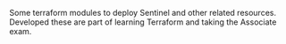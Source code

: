 Some terraform modules to deploy Sentinel and other related resources. Developed these are part of learning Terraform and taking the Associate exam.
